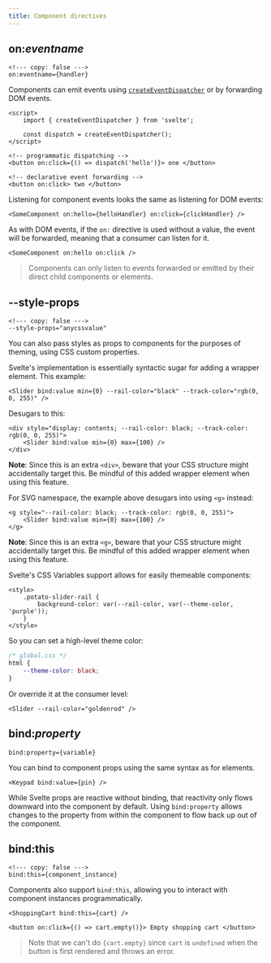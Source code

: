 ```yaml
---
title: Component directives
---
```


## on:_eventname_

```svelte
<!--- copy: false --->
on:eventname={handler}
```

Components can emit events using [`createEventDispatcher`](/docs/svelte#createeventdispatcher) or by forwarding DOM events.

```svelte
<script>
	import { createEventDispatcher } from 'svelte';

	const dispatch = createEventDispatcher();
</script>

<!-- programmatic dispatching -->
<button on:click={() => dispatch('hello')}> one </button>

<!-- declarative event forwarding -->
<button on:click> two </button>
```

Listening for component events looks the same as listening for DOM events:

```svelte
<SomeComponent on:hello={helloHandler} on:click={clickHandler} />
```

As with DOM events, if the `on:` directive is used without a value, the event will be forwarded, meaning that a consumer can listen for it.

```svelte
<SomeComponent on:hello on:click />
```

> Components can only listen to events forwarded or emitted by their direct child components or elements.

## --style-props

```svelte
<!--- copy: false --->
--style-props="anycssvalue"
```

You can also pass styles as props to components for the purposes of theming, using CSS custom properties.

Svelte's implementation is essentially syntactic sugar for adding a wrapper element. This example:

```svelte
<Slider bind:value min={0} --rail-color="black" --track-color="rgb(0, 0, 255)" />
```

Desugars to this:

```svelte
<div style="display: contents; --rail-color: black; --track-color: rgb(0, 0, 255)">
	<Slider bind:value min={0} max={100} />
</div>
```

**Note**: Since this is an extra `<div>`, beware that your CSS structure might accidentally target this. Be mindful of this added wrapper element when using this feature.

For SVG namespace, the example above desugars into using `<g>` instead:

```svelte
<g style="--rail-color: black; --track-color: rgb(0, 0, 255)">
	<Slider bind:value min={0} max={100} />
</g>
```

**Note**: Since this is an extra `<g>`, beware that your CSS structure might accidentally target this. Be mindful of this added wrapper element when using this feature.

Svelte's CSS Variables support allows for easily themeable components:

```svelte
<style>
	.potato-slider-rail {
		background-color: var(--rail-color, var(--theme-color, 'purple'));
	}
</style>
```

So you can set a high-level theme color:

```css
/* global.css */
html {
	--theme-color: black;
}
```

Or override it at the consumer level:

```svelte
<Slider --rail-color="goldenrod" />
```

## bind:_property_

```svelte
bind:property={variable}
```

You can bind to component props using the same syntax as for elements.

```svelte
<Keypad bind:value={pin} />
```

While Svelte props are reactive without binding, that reactivity only flows downward into the component by default. Using `bind:property` allows changes to the property from within the component to flow back up out of the component.

## bind:this

```svelte
<!--- copy: false --->
bind:this={component_instance}
```

Components also support `bind:this`, allowing you to interact with component instances programmatically.

```svelte
<ShoppingCart bind:this={cart} />

<button on:click={() => cart.empty()}> Empty shopping cart </button>
```

> Note that we can't do `{cart.empty}` since `cart` is `undefined` when the button is first rendered and throws an error.
